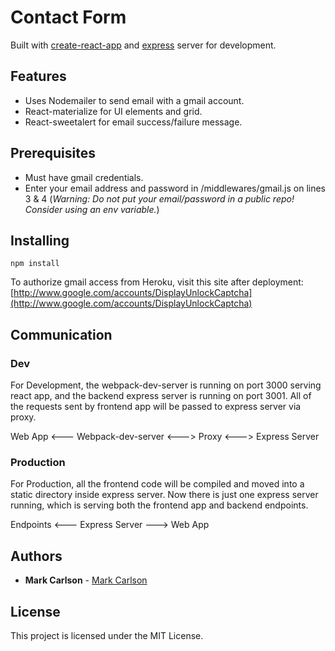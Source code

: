 # Contact Form

Built with [create-react-app](https://github.com/facebookincubator/create-react-app) and [express](https://expressjs.com/) server for development.

## Features

- Uses Nodemailer to send email with a gmail account.
- React-materialize for UI elements and grid.
- React-sweetalert for email success/failure message.

## Prerequisites

- Must have gmail credentials.
- Enter your email address and password in /middlewares/gmail.js on lines 3 & 4 (_Warning: Do not put your email/password in a public repo! Consider using an env variable._)

## Installing

```
npm install
```

To authorize gmail access from Heroku, visit this site after deployment: [http://www.google.com/accounts/DisplayUnlockCaptcha](http://www.google.com/accounts/DisplayUnlockCaptcha)

## Communication

### Dev

For Development, the webpack-dev-server is running on port 3000 serving react app, and the backend express server is running on port 3001. All of the requests sent by frontend app will be passed to express server via proxy.

Web App <--- Webpack-dev-server <---> Proxy <---> Express Server

### Production

For Production, all the frontend code will be compiled and moved into a static directory inside express server. Now there is just one express server running, which is serving both the frontend app and backend endpoints.

Endpoints <--- Express Server ---> Web App

## Authors

- **Mark Carlson** - [Mark Carlson](https://mc.dev)

## License

This project is licensed under the MIT License.
